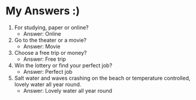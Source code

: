 # My Answers :)
1.  For studying, paper or online?
    - Answer: Online
2. Go to the theater or a movie?
    - Answer: Movie
3. Choose a free trip or money?
    - Answer: Free trip
4. Win the lottery or find your perfect job?
    - Answer: Perfect job
5. Salt water and waves crashing on the beach or temperature controlled, lovely water all year round.
    - Answer: Lovely water all year round

